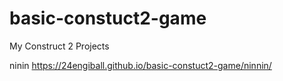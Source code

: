 # basic-constuct2-game
 My Construct 2 Projects


ninin
https://24engiball.github.io/basic-constuct2-game/ninnin/
